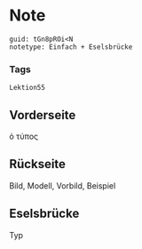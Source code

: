 # Note
```
guid: tGn8pROi<N
notetype: Einfach + Eselsbrücke
```

### Tags
```
Lektion55
```

## Vorderseite
ὁ τύπος

## Rückseite
Bild, Modell, Vorbild, Beispiel

## Eselsbrücke
Typ
